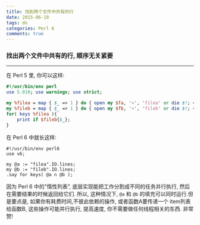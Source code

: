 ```yaml
---
title: 找到两个文件中共有的行
date: 2015-06-18
tags: do
categories: Perl 6
comments: true
---
```




### 找出两个文件中共有的行, 顺序无关紧要
---

在 Perl 5 里, 你可以这样:

``` perl
#!/usr/bin/env perl
use 5.010; use warnings; use strict;

my %filea = map { $_ => 1 } do { open my $fa, '<', 'filea' or die $!; <$fa> };
my %fileb = map { $_ => 1 } do { open my $fb, '<', 'fileb' or die $!; <$fb> };
for( keys %filea ){
    print if $fileb{$_};
}
```

在 Perl 6 中就长这样:

``` perl6
#!/usr/bin/env perl6
use v6;

my @a := "filea".IO.lines;
my @b := "fileb".IO.lines;
.say for keys( @a ∩ @b );
```

因为  Perl 6 中的"惰性列表”, 底层实现能把工作分割成不同的任务并行执行, 然后在需要结果的时候返回给它们. 所以, 这种情况下, `@a` 和  `@b` 的填充可以同时运行.但是要点是, 如果你有耗费时间,不彼此依赖的操作, 或者函数A要传递一个 item列表给函数B, 这些操作可能并行执行, 提高速度, 你不需要做任何线程相关的东西. 非常赞!
